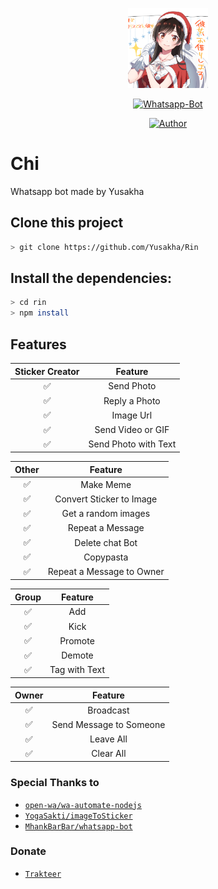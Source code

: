 <p align="center">
<a href="https://www.pixiv.net/en/artworks/85625158">
<img src="https://raw.githubusercontent.com/Yusakha/chi/master/media/images/chi.png" width="128" height="128"></a>
</p>
<p align="center">
<a href="#"><img title="Whatsapp-Bot" src="https://img.shields.io/badge/Whatsapp Bot-green?colorA=%23ff0000&amp;colorB=%23017e40&amp;style=for-the-badge"></a>
</p>
<p align="center">
<a href="https://github.com/Yusakha"><img title="Author" src="https://img.shields.io/badge/Author-Yusakha-yellow.svg?style=for-the-badge&amp;logo=github"></a>
</p>

# Chi
Whatsapp bot made by Yusakha

## Clone this project

```bash
> git clone https://github.com/Yusakha/Rin
```

## Install the dependencies:

```bash
> cd rin
> npm install
```

## Features

| Sticker Creator |              Feature             |
| :-----------: | :--------------------------------: |
|       ✅      | Send Photo                       |
|       ✅      | Reply a Photo                    |
|       ✅      | Image Url                        |
|       ✅      | Send Video or GIF                |
|       ✅      | Send Photo with Text             |

|     Other     |                Feature             |
| :-----------: | :--------------------------------: |
|       ✅      | Make Meme                         |
|       ✅      | Convert Sticker to Image          |
|       ✅      | Get a random images               |
|       ✅      | Repeat a Message                  |
|       ✅      | Delete chat Bot                   |
|       ✅      | Copypasta                         |
|       ✅      | Repeat a Message to Owner         |

|     Group     |                Feature             |
| :-----------: | :--------------------------------: |
|       ✅      | Add                              |
|       ✅      | Kick                             |
|       ✅      | Promote                          |
|       ✅      | Demote                           |
|       ✅      | Tag with Text                    |

|     Owner     |                Feature             |
| :-----------: | :--------------------------------: |
|       ✅      | Broadcast                        |
|       ✅      | Send Message to Someone          |
|       ✅      | Leave All                        |
|       ✅      | Clear All                        |

### Special Thanks to
* [`open-wa/wa-automate-nodejs`](https://github.com/open-wa/wa-automate-nodejs)
* [`YogaSakti/imageToSticker`](https://github.com/YogaSakti/imageToSticker)
* [`MhankBarBar/whatsapp-bot`](https://github.com/MhankBarBar/whatsapp-bot)

### Donate
* [`Trakteer`](https://trakteer.id/Yusakha)
